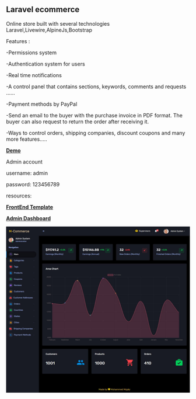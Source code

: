 ## Laravel ecommerce

Online store built with several technologies Laravel,Livewire,AlpineJs,Bootstrap

Features :

-Permissions system

-Authentication system for users

-Real time notifications

-A control panel that contains sections, keywords, comments and requests ......

-Payment methods by PayPal

-Send an email to the buyer with the purchase invoice in PDF format. The buyer can also request to return the order after receiving it.

-Ways to control orders, shipping companies, discount coupons and many more features.....

**[Demo](https://m-commerce.ml)**

Admin account 

username: admin

password: 123456789

resources:

**[FrontEnd Template](https://bootstrapious.com/p/boutique-bootstrap-e-commerce-template)**

**[Admin Dashboard](https://github.com/BootstrapDash/corona-free-dark-bootstrap-admin-template)**


<p align="center"><img src="https://raw.githubusercontent.com/Mohammed-Mojaly/laravel-ecommerce/master/admin.jpg"></p>
